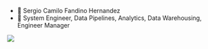 - 👋 Sergio Camilo Fandino Hernandez
- 👀 System Engineer, Data Pipelines, Analytics, Data Warehousing, Engineer Manager

<a href="https://www.linkedin.com/in/fandinohernandez/?locale=en_US">
  <img src="https://content.linkedin.com/content/dam/me/brand/en-us/brand-home/logos/01-dsk-e8-v2.png.original.png)https://content.linkedin.com/content/dam/me/brand/en-us/brand-home/logos/01-dsk-e8-v2.png.original.png">
</a>
